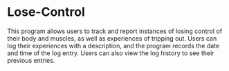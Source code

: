# Lose-Control
This program allows users to track and report instances of losing control of their body and muscles, as well as experiences of tripping out. Users can log their experiences with a description, and the program records the date and time of the log entry. Users can also view the log history to see their previous entries.
